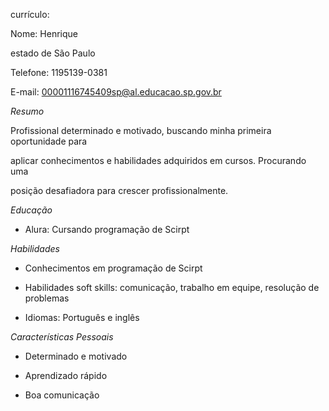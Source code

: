 currículo:

Nome: Henrique

estado de São Paulo 

Telefone: 1195139-0381

E-mail: 00001116745409sp@al.educacao.sp.gov.br

*Resumo*

Profissional determinado e motivado, buscando minha primeira oportunidade para

aplicar conhecimentos e habilidades adquiridos em cursos. Procurando uma

posição desafiadora para crescer profissionalmente.

*Educação*

- Alura: Cursando programação de Scirpt

*Habilidades*

- Conhecimentos em programação de Scirpt 

- Habilidades soft skills: comunicação, trabalho em equipe, resolução de problemas

- Idiomas: Português e inglês

*Características Pessoais*

- Determinado e motivado

- Aprendizado rápido

- Boa comunicação
